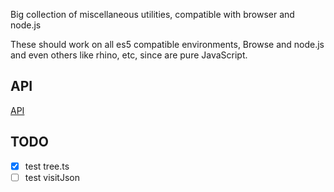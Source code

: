 Big collection of miscellaneous utilities, compatible with browser and node.js

These should work on all es5 compatible environments, Browse and node.js and even others like rhino, etc, since are pure JavaScript.

## API

 [API](api/README.md)

## TODO

- [x] test tree.ts
- [ ] test visitJson